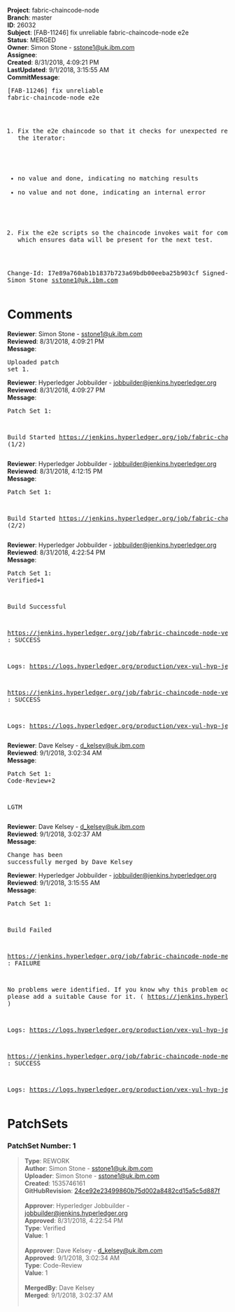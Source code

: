 <strong>Project</strong>: fabric-chaincode-node<br><strong>Branch</strong>: master<br><strong>ID</strong>: 26032<br><strong>Subject</strong>: [FAB-11246] fix unreliable fabric-chaincode-node e2e<br><strong>Status</strong>: MERGED<br><strong>Owner</strong>: Simon Stone - sstone1@uk.ibm.com<br><strong>Assignee</strong>:<br><strong>Created</strong>: 8/31/2018, 4:09:21 PM<br><strong>LastUpdated</strong>: 9/1/2018, 3:15:55 AM<br><strong>CommitMessage</strong>:<br><pre>[FAB-11246] fix unreliable fabric-chaincode-node e2e

1. Fix the e2e chaincode so that it checks for unexpected
results from the iterator:
 - no value and done, indicating no matching results
 - no value and not done, indicating an internal error

2. Fix the e2e scripts so the chaincode invokes wait for
commit events, which ensures data will be present for the
next test.

Change-Id: I7e89a760ab1b1837b723a69bdb00eeba25b903cf
Signed-off-by: Simon Stone <sstone1@uk.ibm.com>
</pre><h1>Comments</h1><strong>Reviewer</strong>: Simon Stone - sstone1@uk.ibm.com<br><strong>Reviewed</strong>: 8/31/2018, 4:09:21 PM<br><strong>Message</strong>: <pre>Uploaded patch set 1.</pre><strong>Reviewer</strong>: Hyperledger Jobbuilder - jobbuilder@jenkins.hyperledger.org<br><strong>Reviewed</strong>: 8/31/2018, 4:09:27 PM<br><strong>Message</strong>: <pre>Patch Set 1:

Build Started https://jenkins.hyperledger.org/job/fabric-chaincode-node-verify-s390x/212/ (1/2)</pre><strong>Reviewer</strong>: Hyperledger Jobbuilder - jobbuilder@jenkins.hyperledger.org<br><strong>Reviewed</strong>: 8/31/2018, 4:12:15 PM<br><strong>Message</strong>: <pre>Patch Set 1:

Build Started https://jenkins.hyperledger.org/job/fabric-chaincode-node-verify-x86_64/260/ (2/2)</pre><strong>Reviewer</strong>: Hyperledger Jobbuilder - jobbuilder@jenkins.hyperledger.org<br><strong>Reviewed</strong>: 8/31/2018, 4:22:54 PM<br><strong>Message</strong>: <pre>Patch Set 1: Verified+1

Build Successful 

https://jenkins.hyperledger.org/job/fabric-chaincode-node-verify-s390x/212/ : SUCCESS

Logs: https://logs.hyperledger.org/production/vex-yul-hyp-jenkins-3/fabric-chaincode-node-verify-s390x/212

https://jenkins.hyperledger.org/job/fabric-chaincode-node-verify-x86_64/260/ : SUCCESS

Logs: https://logs.hyperledger.org/production/vex-yul-hyp-jenkins-3/fabric-chaincode-node-verify-x86_64/260</pre><strong>Reviewer</strong>: Dave Kelsey - d_kelsey@uk.ibm.com<br><strong>Reviewed</strong>: 9/1/2018, 3:02:34 AM<br><strong>Message</strong>: <pre>Patch Set 1: Code-Review+2

LGTM</pre><strong>Reviewer</strong>: Dave Kelsey - d_kelsey@uk.ibm.com<br><strong>Reviewed</strong>: 9/1/2018, 3:02:37 AM<br><strong>Message</strong>: <pre>Change has been successfully merged by Dave Kelsey</pre><strong>Reviewer</strong>: Hyperledger Jobbuilder - jobbuilder@jenkins.hyperledger.org<br><strong>Reviewed</strong>: 9/1/2018, 3:15:55 AM<br><strong>Message</strong>: <pre>Patch Set 1:

Build Failed 

https://jenkins.hyperledger.org/job/fabric-chaincode-node-merge-s390x/83/ : FAILURE

No problems were identified. If you know why this problem occurred, please add a suitable Cause for it. ( https://jenkins.hyperledger.org/job/fabric-chaincode-node-merge-s390x/83/ )

Logs: https://logs.hyperledger.org/production/vex-yul-hyp-jenkins-3/fabric-chaincode-node-merge-s390x/83

https://jenkins.hyperledger.org/job/fabric-chaincode-node-merge-x86_64/108/ : SUCCESS

Logs: https://logs.hyperledger.org/production/vex-yul-hyp-jenkins-3/fabric-chaincode-node-merge-x86_64/108</pre><h1>PatchSets</h1><h3>PatchSet Number: 1</h3><blockquote><strong>Type</strong>: REWORK<br><strong>Author</strong>: Simon Stone - sstone1@uk.ibm.com<br><strong>Uploader</strong>: Simon Stone - sstone1@uk.ibm.com<br><strong>Created</strong>: 1535746161<br><strong>GitHubRevision</strong>: [24ce92e23499860b75d002a8482cd15a5c5d887f](https://github.com/hyperledger/fabric-chaincode-node/commit/24ce92e23499860b75d002a8482cd15a5c5d887f)<br><br><strong>Approver</strong>: Hyperledger Jobbuilder - jobbuilder@jenkins.hyperledger.org<br><strong>Approved</strong>: 8/31/2018, 4:22:54 PM<br><strong>Type</strong>: Verified<br><strong>Value</strong>: 1<br><br><strong>Approver</strong>: Dave Kelsey - d_kelsey@uk.ibm.com<br><strong>Approved</strong>: 9/1/2018, 3:02:34 AM<br><strong>Type</strong>: Code-Review<br><strong>Value</strong>: 1<br><br><strong>MergedBy</strong>: Dave Kelsey<br><strong>Merged</strong>: 9/1/2018, 3:02:37 AM<br><br></blockquote>
